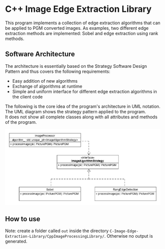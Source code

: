 # C++ Image Edge Extraction Library

This program implements a collection of edge extraction algorithms that can be applied to PGM converted images.
As examples, two different edge extraction methods are implemented: Sobel and edge extraction using rank methods.<br>

## Software Architecture

The architecture is essentially based on the Strategy Software Design Pattern and thus covers the following requirements:<br>
* Easy addition of new algorithms
* Exchange of algorithms at runtime
* Simple and uniform interface for different edge extraction algorithms in the client code 


The following is the core idea of the program's architecture in UML notation.<br>
The UML diagram shows the strategy pattern applied to the program.<br>
It does not show all complete classes along with all attributes and methods of the program.<br>

![CImageProcessingLibraryStrategyUML](./CppImageProcessingLibrary/git_images/CImageProcessingLibrary-StrategyUMLClass.png "CImageProcessingLibrary-StrategyUML")<br>

## How to use

Note: create a folder called `out` inside the directory `C-Image-Edge-Extraction-Library/CppImageProcessingLibrary/`. Otherwise no output is generated.
